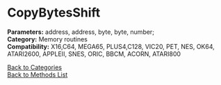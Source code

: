 # CopyBytesShift

**Parameters:** address, address, byte, byte, number;  
**Category:** Memory routines  
**Compatibility:** X16,C64, MEGA65, PLUS4,C128, VIC20, PET,  NES, OK64, ATARI2600, APPLEII, SNES, ORIC, BBCM, ACORN, ATARI800  


[Back to Categories](../categories/memory_routines.md)  
[Back to Methods List](../../SUMMARY.md)
